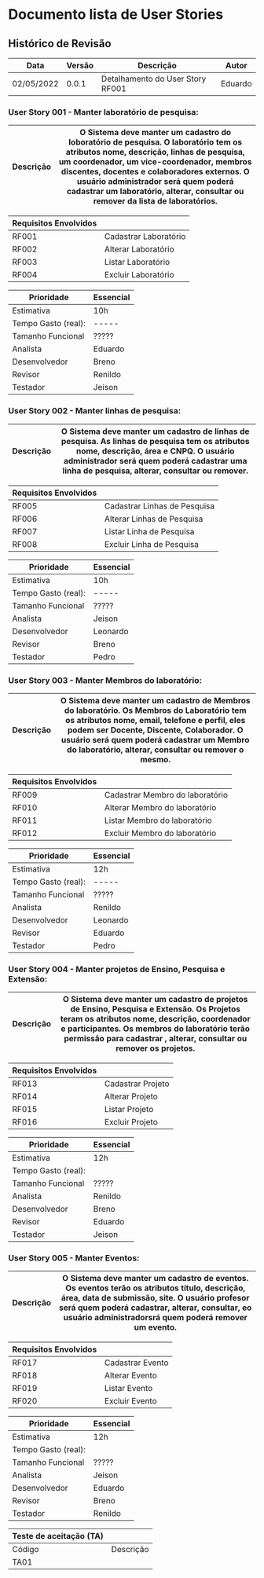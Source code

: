 # Documento lista de User Stories

## Histórico de Revisão

Data | Versão |  Descrição |  Autor
---- | ------ | ---------- | -----
02/05/2022 | 0.0.1 | Detalhamento do User Story RF001 | Eduardo


### User Story 001 - Manter laboratório de pesquisa:

Descrição | O Sistema deve manter um cadastro do loboratório de pesquisa. O laboratório tem os atributos nome, descrição, linhas de pesquisa, um coordenador, um vice-coordenador, membros discentes, docentes e colaboradores externos. O usuário administrador será quem poderá cadastrar um laboratório, alterar, consultar ou remover da lista de laboratórios.
--------- | -----------------------------------------------

Requisitos Envolvidos |       |
--------------------- | -------
RF001 | Cadastrar Laboratório|
RF002 | Alterar Laboratório|
RF003 | Listar Laboratório  |
RF004 | Excluir Laboratório  |

Prioridade | Essencial
---------- | --------
Estimativa | 10h
Tempo Gasto (real): | -----
Tamanho Funcional | ?????
Analista | Eduardo
Desenvolvedor | Breno
Revisor | Renildo
Testador | Jeison

### User Story 002 - Manter linhas de pesquisa:

Descrição | O Sistema deve manter um cadastro de linhas de pesquisa. As linhas de pesquisa tem os atributos nome, descrição, área e CNPQ. O usuário administrador será quem poderá cadastrar uma linha de pesquisa, alterar, consultar ou remover.
--------- | -----------------------------------------------

Requisitos Envolvidos |     |
--------------------- | -------
RF005 | Cadastrar Linhas de Pesquisa |
RF006 | Alterar Linhas de Pesquisa |
RF007 | Listar Linha de Pesquisa |
RF008 | Excluir Linha de Pesquisa |

Prioridade | Essencial
---------- | --------
Estimativa | 10h
Tempo Gasto (real): | -----
Tamanho Funcional | ?????
Analista | Jeison
Desenvolvedor | Leonardo
Revisor | Breno
Testador | Pedro

### User Story 003 - Manter Membros do laboratório:

Descrição | O Sistema deve manter um cadastro de Membros do laboratório. Os Membros do Laboratório tem os atributos nome, email, telefone e perfil, eles podem ser Docente, Discente, Colaborador. O usuário  será quem poderá cadastrar um Membro do laboratório, alterar, consultar ou remover o mesmo.
--------- | -----------------------------------------------

Requisitos Envolvidos |      |
--------------------- | -------
RF009 | Cadastrar Membro do laboratório           |
RF010 | Alterar Membro do laboratório           |
RF011 | Listar Membro do laboratório             |
RF012 | Excluir Membro do laboratório             |

Prioridade | Essencial
---------- | --------
Estimativa | 12h
Tempo Gasto (real): | -----
Tamanho Funcional | ?????
Analista | Renildo
Desenvolvedor | Leonardo
Revisor | Eduardo
Testador | Pedro

### User Story 004 - Manter projetos de Ensino, Pesquisa e Extensão:

Descrição | O Sistema deve manter um cadastro de projetos de Ensino, Pesquisa e Extensão. Os Projetos teram os atributos nome, descrição, coordenador e participantes. Os membros do laboratório terão permissão para cadastrar , alterar, consultar ou remover os projetos.
--------- | -----------------------------------------------

Requisitos Envolvidos |      |
--------------------- | -------
RF013 | Cadastrar Projeto         |
RF014 | Alterar Projeto         |
RF015 | Listar Projeto           |
RF016 | Excluir Projeto           |

Prioridade | Essencial
---------- | --------
Estimativa | 12h
Tempo Gasto (real): |  |
Tamanho Funcional | ?????
Analista | Renildo
Desenvolvedor | Breno
Revisor | Eduardo
Testador | Jeison


### User Story 005 - Manter Eventos:

Descrição | O Sistema deve manter um cadastro de eventos. Os eventos terão os atributos título, descrição, área, data de submissão, site. O usuário profesor será quem poderá cadastrar, alterar, consultar, eo usuário administradorsrá quem poderá remover um evento.
--------- | -----------------------------------------------

Requisitos Envolvidos |      |
--------------------- | -------
RF017 | Cadastrar Evento         |
RF018 | Alterar Evento        |
RF019 | Listar Evento          |
RF020 | Excluir Evento           |

Prioridade | Essencial
---------- | --------
Estimativa | 12h
Tempo Gasto (real): |  |
Tamanho Funcional | ?????
Analista | Jeison
Desenvolvedor | Eduardo
Revisor | Breno
Testador | Renildo


Teste de aceitação (TA) |    |
----------------------- | -----
Código | Descrição
TA01 | 



